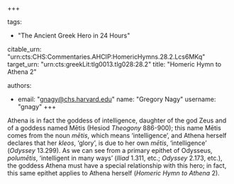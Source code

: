 +++

tags:
- "The Ancient Greek Hero in 24 Hours"

citable_urn: "urn:cts:CHS:Commentaries.AHCIP:HomericHymns.28.2.Lcs6MKq"
target_urn: "urn:cts:greekLit:tlg0013.tlg028:28.2"
title: "Homeric Hymn to Athena 2"

authors:
- email: "gnagy@chs.harvard.edu"
  name: "Gregory Nagy"
  username: "gnagy"
+++

<p>Athena is in fact the goddess of intelligence, daughter of the god Zeus and of a goddess named Mētis (Hesiod <em>Theogony</em> 886-900); this name Mētis comes from the noun <em>mētis</em>, which means ‘intelligence’, and Athena herself declares that her <em>kleos</em>, ‘glory’, is due to her own <em>mētis</em>, ‘intelligence’ (<em>Odyssey</em> 13.299). As we can see from a primary epithet of Odysseus, <em>polumētis</em>, ‘intelligent in many ways’ (<em>Iliad</em> 1.311, etc.; <em>Odyssey</em> 2.173, etc.), the goddess Athena must have a special relationship with this hero; in fact, this same epithet applies to Athena herself (<em>Homeric Hymn to Athena</em> 2).</p>
